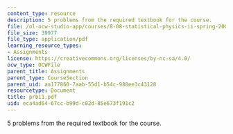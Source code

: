 ```yaml
---
content_type: resource
description: 5 problems from the required textbook for the course.
file: /ol-ocw-studio-app/courses/8-08-statistical-physics-ii-spring-2005/eca4ad6467ccb99dc02d85e673f191c2_prb11.pdf
file_size: 39977
file_type: application/pdf
learning_resource_types:
- Assignments
license: https://creativecommons.org/licenses/by-nc-sa/4.0/
ocw_type: OCWFile
parent_title: Assignments
parent_type: CourseSection
parent_uid: aa177860-7aab-55d1-b54c-988ee3c43128
resourcetype: Document
title: prb11.pdf
uid: eca4ad64-67cc-b99d-c02d-85e673f191c2
---
```

5 problems from the required textbook for the course.